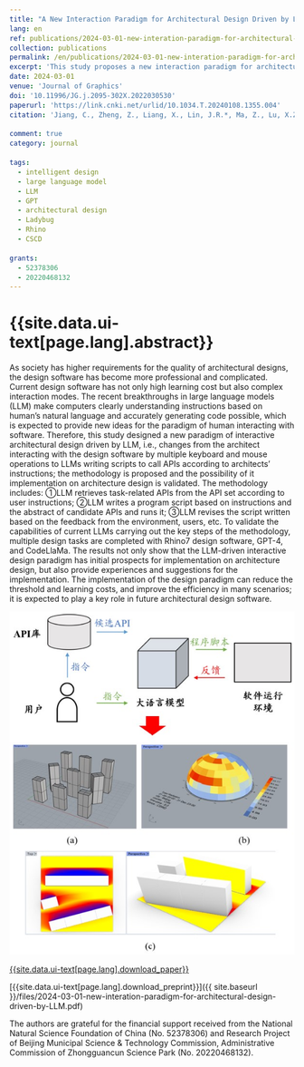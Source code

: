 ```yaml
---
title: "A New Interaction Paradigm for Architectural Design Driven by Large Language Model: Proof of Concept with Rhino7"
lang: en
ref: publications/2024-03-01-new-interation-paradigm-for-architectural-design-driven-by-LLM
collection: publications
permalink: /en/publications/2024-03-01-new-interation-paradigm-for-architectural-design-driven-by-LLM
excerpt: 'This study proposes a new interaction paradigm for architectural design based on language models, which could generate API scripts directly from natural language-based input for various scenarios such as design generation, sunlight analysis.'
date: 2024-03-01
venue: 'Journal of Graphics'
doi: '10.11996/JG.j.2095-302X.2022030530'
paperurl: 'https://link.cnki.net/urlid/10.1034.T.20240108.1355.004'
citation: 'Jiang, C., Zheng, Z., Liang, X., Lin, J.R.*, Ma, Z., Lu, X.Z. (2024). A New Interaction Paradigm for Architectural Design Driven by Large Language Model: Proof of Concept with Rhino7. <i>Journal of Graphics</i>, xx(x), xxx-xx. doi: xxx (online first)'

comment: true
category: journal

tags: 
  - intelligent design
  - large language model
  - LLM
  - GPT
  - architectural design
  - Ladybug
  - Rhino
  - CSCD

grants:
  - 52378306
  - 20220468132
---
```



{{site.data.ui-text[page.lang].abstract}}
====

As society has higher requirements for the quality of architectural designs, the design software has become more professional and complicated. Current design software has not only high learning cost but also complex interaction modes. The recent breakthroughs in large language models (LLM) make computers clearly understanding instructions based on human’s natural language and accurately generating code possible, which is expected to provide new ideas for the paradigm of human interacting with software. Therefore, this study designed a new paradigm of interactive architectural design driven by LLM, i.e., changes from the architect interacting with the design software by multiple keyboard and mouse operations to LLMs writing scripts to call APIs according to architects’ instructions; the methodology is proposed and the possibility of it implementation on architecture design is validated. The methodology includes: ①LLM retrieves task-related APIs from the API set according to user instructions; ②LLM writes a program script based on instructions and the abstract of candidate APIs and runs it; ③LLM revises the script written based on the feedback from the environment, users, etc. To validate the capabilities of current LLMs carrying out the key steps of the methodology, multiple design tasks are completed with Rhino7 design software, GPT-4, and CodeLlaMa. The results not only show that the LLM-driven interactive design paradigm has initial prospects for implementation on architecture design, but also provide experiences and suggestions for the implementation. The implementation of the design paradigm can reduce the threshold and learning costs, and improve the efficiency in many scenarios; it is expected to play a key role in future architectural design software.

![demo](/images/2024-03-01-new-interation-paradigm-for-architectural-design-driven-by-LLM-ga.jpg)

[{{site.data.ui-text[page.lang].download_paper}}]({{page.paperurl}})

[{{site.data.ui-text[page.lang].download_preprint}}]({{ site.baseurl }}/files/2024-03-01-new-interation-paradigm-for-architectural-design-driven-by-LLM.pdf)


The authors are grateful for the financial support received from the National Natural Science Foundation of China (No. 52378306) and Research Project of Beijing Municipal Science & Technology Commission, Administrative Commission of Zhongguancun Science Park (No. 20220468132). 


